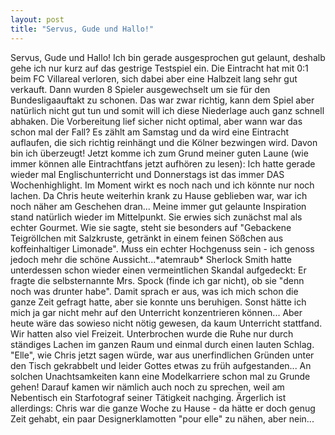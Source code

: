 ```yaml
---
layout: post
title: "Servus, Gude und Hallo!"
---
```


Servus, Gude und Hallo! Ich bin gerade ausgesprochen gut gelaunt, deshalb gehe ich nur kurz auf das gestrige Testspiel ein. Die Eintracht hat mit 0:1 beim FC Villareal verloren, sich dabei aber eine Halbzeit lang sehr gut verkauft. Dann wurden 8 Spieler ausgewechselt um sie für den Bundesligaauftakt zu schonen. Das war zwar richtig, kann dem Spiel aber natürlich nicht gut tun und somit will ich diese Niederlage auch ganz schnell abhaken. Die Vorbereitung lief sicher nicht optimal, aber wann war das schon mal der Fall? Es zählt am Samstag und da wird eine Eintracht auflaufen, die sich richtig reinhängt und die Kölner bezwingen wird. Davon bin ich überzeugt! Jetzt komme ich zum Grund meiner guten Laune (wie immer können alle Eintrachtfans jetzt aufhören zu lesen): Ich hatte gerade wieder mal Englischunterricht und Donnerstags ist das immer DAS Wochenhighlight. Im Moment wirkt es noch nach und ich könnte nur noch lachen. Da Chris heute weiterhin krank zu Hause geblieben war, war ich noch näher am Geschehen dran... Meine immer gut gelaunte Inspiration stand natürlich wieder im Mittelpunkt. Sie erwies sich zunächst mal als echter Gourmet. Wie sie sagte, steht sie besonders auf "Gebackene Teigröllchen mit Salzkruste, getränkt in einem feinen Sößchen aus koffeinhaltiger Limonade". Muss ein echter Hochgenuss sein - ich genoss jedoch mehr die schöne Aussicht...\*atemraub\* Sherlock Smith hatte unterdessen schon wieder einen vermeintlichen Skandal aufgedeckt: Er fragte die selbsternannte Mrs. Spock (finde ich gar nicht), ob sie "denn noch was drunter habe". Damit sprach er aus, was ich mich schon die ganze Zeit gefragt hatte, aber sie konnte uns beruhigen. Sonst hätte ich mich ja gar nicht mehr auf den Unterricht konzentrieren können... Aber heute wäre das sowieso nicht nötig gewesen, da kaum Unterricht stattfand. Wir hatten also viel Freizeit. Unterbrochen wurde die Ruhe nur durch ständiges Lachen im ganzen Raum und einmal durch einen lauten Schlag. "Elle", wie Chris jetzt sagen würde, war aus unerfindlichen Gründen unter den Tisch gekrabbelt und leider Gottes etwas zu früh aufgestanden... An solchen Unachtsamkeiten kann eine Modelkarriere schon mal zu Grunde gehen! Darauf kamen wir nämlich auch noch zu sprechen, weil am Nebentisch ein Starfotograf seiner Tätigkeit nachging. Ärgerlich ist allerdings: Chris war die ganze Woche zu Hause - da hätte er doch genug Zeit gehabt, ein paar Designerklamotten "pour elle" zu nähen, aber nein...
